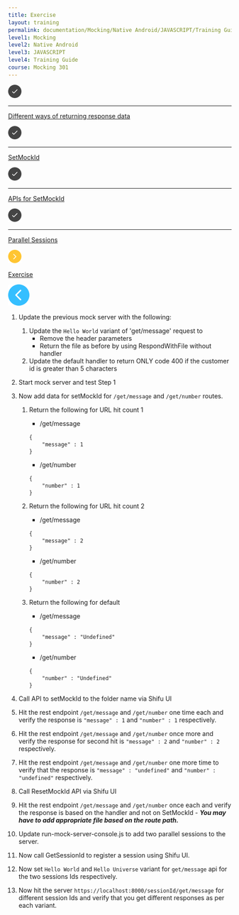 ```yaml
---
title: Exercise
layout: training
permalink: documentation/Mocking/Native Android/JAVASCRIPT/Training Guide/Mocking 301/Exercise
level1: Mocking
level2: Native Android
level3: JAVASCRIPT
level4: Training Guide
course: Mocking 301
---
```

<div class="sidebar">
<div class="training-doc-link">
<div class ="training-doc-link-left">
<img class="training-doc-link-left__img" src="/images/training/checked.png" srcset="/images/training/checked%402x.png 2x, /images/training/checked%403x.png 3x" /><hr class="training-doc-link-left__hr training-doc-link-left__hr-completed" /></div>
<p class="training-doc-link__text">
<a class="training-doc-link__text-completed" href="./Different ways of returning response data">Different ways of returning response data</a></p>
</div>
<div class="training-doc-link">
<div class ="training-doc-link-left">
<img class="training-doc-link-left__img" src="/images/training/checked.png" srcset="/images/training/checked%402x.png 2x, /images/training/checked%403x.png 3x" /><hr class="training-doc-link-left__hr training-doc-link-left__hr-completed" /></div>
<p class="training-doc-link__text">
<a class="training-doc-link__text-completed" href="./SetMockId">SetMockId</a></p>
</div>
<div class="training-doc-link">
<div class ="training-doc-link-left">
<img class="training-doc-link-left__img" src="/images/training/checked.png" srcset="/images/training/checked%402x.png 2x, /images/training/checked%403x.png 3x" /><hr class="training-doc-link-left__hr training-doc-link-left__hr-completed" /></div>
<p class="training-doc-link__text">
<a class="training-doc-link__text-completed" href="./APIs for SetMockId">APIs for SetMockId</a></p>
</div>
<div class="training-doc-link">
<div class ="training-doc-link-left">
<img class="training-doc-link-left__img" src="/images/training/checked.png" srcset="/images/training/checked%402x.png 2x, /images/training/checked%403x.png 3x" /><hr class="training-doc-link-left__hr training-doc-link-left__hr-completed" /></div>
<p class="training-doc-link__text">
<a class="training-doc-link__text-completed" href="./Parallel Sessions">Parallel Sessions</a></p>
</div>
<div class="training-doc-link">
<div class ="training-doc-link-left">
<img class="training-doc-link-left__img" src="/images/training/actived.png" srcset="/images/training/actived%402x.png 2x, /images/training/actived%403x.png 3x" /></div>
<p class="training-doc-link__text">
<a class="training-doc-link__text-current" href="./Exercise">Exercise</a></p>
</div>
</div>
<div class="training-doc-nav-btn">
<a href="./Parallel Sessions"><img src="/images/training/btn-left.png" srcset="/images/training/btn-left%402x.png 2x, /images/training/btn-left%403x.png 3x" /></a>
</div>
<div class="training-content markdown">
<ol>
<li><p>Update the previous mock server with the following:</p>
<ol>
<li>Update the <code>Hello World</code> variant of 'get/message' request to
<ul>
<li>Remove the header parameters</li>
<li>Return the file as before by using RespondWithFile without handler</li>
</ul></li>
<li>Update the default handler to return ONLY code 400 if the customer id is greater than 5 characters</li>
</ol></li>
<li><p>Start mock server and test Step 1</p></li>
<li><p>Now add data for setMockId for <code>/get/message</code> and <code>/get/number</code> routes.</p>
<ol>
<li><p>Return the following for URL hit count 1</p>
<ul>
<li>/get/message</li>
</ul>
<pre><code class="language-json">{
    &quot;message&quot; : 1
}
</code></pre>
<ul>
<li>/get/number</li>
</ul>
<pre><code class="language-json">{
    &quot;number&quot; : 1
}
</code></pre></li>
<li><p>Return the following for URL hit count 2</p>
<ul>
<li>/get/message</li>
</ul>
<pre><code class="language-json">{
    &quot;message&quot; : 2
}
</code></pre>
<ul>
<li>/get/number</li>
</ul>
<pre><code class="language-json">{
    &quot;number&quot; : 2
}
</code></pre></li>
<li><p>Return the following for default</p>
<ul>
<li>/get/message</li>
</ul>
<pre><code class="language-json">{
    &quot;message&quot; : &quot;Undefined&quot;
}
</code></pre>
<ul>
<li>/get/number</li>
</ul>
<pre><code class="language-json">{
    &quot;number&quot; : &quot;Undefined&quot;
}
</code></pre></li>
</ol></li>
<li><p>Call API to setMockId to the folder name via Shifu UI</p></li>
<li><p>Hit the rest endpoint <code>/get/message</code> and <code>/get/number</code> one time each and verify the response is <code>&quot;message&quot; : 1</code> and <code>&quot;number&quot; : 1</code> respectively.</p></li>
<li><p>Hit the rest endpoint <code>/get/message</code> and <code>/get/number</code> once more and verify the response for second hit is <code>&quot;message&quot; : 2</code> and <code>&quot;number&quot; : 2</code> respectively.</p></li>
<li><p>Hit the rest endpoint <code>/get/message</code> and <code>/get/number</code> one more time to verify that the response is <code>&quot;message&quot; : &quot;undefined&quot;</code> and <code>&quot;number&quot; : &quot;undefined&quot;</code> respectively.</p></li>
<li><p>Call ResetMockId API via Shifu UI</p></li>
<li><p>Hit the rest endpoint <code>/get/message</code> and <code>/get/number</code> once each and verify the response is based on the handler and not on SetMockId - <strong><em>You may have to add appropriate file based on the route path.</em></strong></p></li>
<li><p>Update run-mock-server-console.js to add two parallel sessions to the server.</p></li>
<li><p>Now call GetSessionId to register a session using Shifu UI.</p></li>
<li><p>Now set <code>Hello World</code> and <code>Hello Universe</code> variant for <code>get/message</code> api for the two sessions Ids respectively.</p></li>
<li><p>Now hit the server <code>https://localhost:8000/sessionId/get/message</code> for different session Ids and verify that you get different responses as per each variant.</p></li>
</ol>
</div>
<div class="training-doc-nav-btn">
</div>
